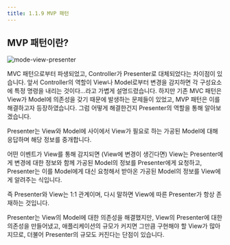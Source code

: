 ```yaml
---
title: 1.1.9 MVP 패턴
---
```


## MVP 패턴이란?

![mode-view-presenter](https://upload.wikimedia.org/wikipedia/commons/d/dc/Model_View_Presenter_GUI_Design_Pattern.png)

MVC 패턴으로부터 파생되었고, Controller가 Presenter로 대체되었다는 차이점이 있습니다. 앞서 Controller의 역할이 View나 Model로부터 변경을 감지하면 각 구성요소에 특정 명령을 내리는 것이다...라고 가볍게 설명드렸습니다. 하지만 기존 MVC 패턴은 View가 Model에 의존성을 갖기 때문에 발생하는 문제들이 있었고, MVP 패턴은 이를 해결하고자 등장하였습니다. 그럼 어떻게 해결한건지 Presenter의 역할을 통해 알아보겠습니다.

Presenter는 View와 Model에 사이에서 View가 필요로 하는 가공된 Model에 대해 응답하며 해당 정보를 중개합니다.

어떤 이벤트가 View를 통해 감지되면 (View에 변경이 생긴다면) View는 Presenter에게 변경에 대한 정보와 함께 가공된 Model의 정보를 Presenter에게 요청하고, Presenter는 이를 Model에게 대신 요청해서 받아온 가공된 Model의 정보를 View에게 알려주는 식입니다.

즉 Presenter와 View는 1:1 관계이며, 다시 말하면 View에 따른 Presenter가 항상 존재하는 것입니다.

Presenter는 View의 Model에 대한 의존성을 해결했지만, View의 Presenter에 대한 의존성을 만들어냈고, 애플리케이션의 규모가 커지면 그만큼 구현해야 할 View가 많아지므로, 더불어 Presenter의 규모도 커진다는 단점이 있습니다.